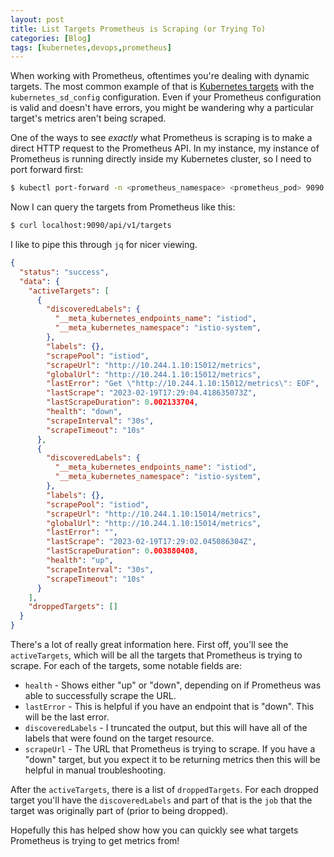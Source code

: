 ```yaml
---
layout: post
title: List Targets Prometheus is Scraping (or Trying To)
categories: [Blog]
tags: [kubernetes,devops,prometheus]
---
```


When working with Prometheus, oftentimes you're dealing with dynamic targets. The most common example of that is [Kubernetes targets](https://prometheus.io/docs/prometheus/latest/configuration/configuration/#kubernetes_sd_config) with the `kubernetes_sd_config` configuration. Even if your Prometheus configuration is valid and doesn't have errors, you might be wandering why a particular target's metrics aren't being scraped.

One of the ways to see *exactly* what Prometheus is scraping is to make a direct HTTP request to the Prometheus API. In my instance, my instance of Prometheus is running directly inside my Kubernetes cluster, so I need to port forward first:

```bash
$ kubectl port-forward -n <prometheus_namespace> <prometheus_pod> 9090:9090
```

Now I can query the targets from Prometheus like this:

```bash
$ curl localhost:9090/api/v1/targets
```

I like to pipe this through `jq` for nicer viewing.

```json
{
  "status": "success",
  "data": {
    "activeTargets": [
      {
        "discoveredLabels": {
          "__meta_kubernetes_endpoints_name": "istiod",
          "__meta_kubernetes_namespace": "istio-system",
        },
        "labels": {},
        "scrapePool": "istiod",
        "scrapeUrl": "http://10.244.1.10:15012/metrics",
        "globalUrl": "http://10.244.1.10:15012/metrics",
        "lastError": "Get \"http://10.244.1.10:15012/metrics\": EOF",
        "lastScrape": "2023-02-19T17:29:04.418635073Z",
        "lastScrapeDuration": 0.002133704,
        "health": "down",
        "scrapeInterval": "30s",
        "scrapeTimeout": "10s"
      },
      {
        "discoveredLabels": {
          "__meta_kubernetes_endpoints_name": "istiod",
          "__meta_kubernetes_namespace": "istio-system",
        },
        "labels": {},
        "scrapePool": "istiod",
        "scrapeUrl": "http://10.244.1.10:15014/metrics",
        "globalUrl": "http://10.244.1.10:15014/metrics",
        "lastError": "",
        "lastScrape": "2023-02-19T17:29:02.045086304Z",
        "lastScrapeDuration": 0.003880408,
        "health": "up",
        "scrapeInterval": "30s",
        "scrapeTimeout": "10s"
      }
    ],
    "droppedTargets": []
  }
}
```

There's a lot of really great information here. First off, you'll see the `activeTargets`, which will be all the targets that Prometheus is trying to scrape. For each of the targets, some notable fields are:

* `health` - Shows either "up" or "down", depending on if Prometheus was able to successfully scrape the URL.
* `lastError` - This is helpful if you have an endpoint that is "down". This will be the last error.
* `discoveredLabels` - I truncated the output, but this will have all of the labels that were found on the target resource.
* `scrapeUrl` - The URL that Prometheus is trying to scrape. If you have a "down" target, but you expect it to be returning metrics then this will be helpful in manual troubleshooting.

After the `activeTargets`, there is a list of `droppedTargets`. For each dropped target you'll have the `discoveredLabels` and part of that is the `job` that the target was originally part of (prior to being dropped).

Hopefully this has helped show how you can quickly see what targets Prometheus is trying to get metrics from!
